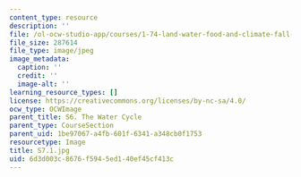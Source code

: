 ```yaml
---
content_type: resource
description: ''
file: /ol-ocw-studio-app/courses/1-74-land-water-food-and-climate-fall-2020/6d3d003c8676f5945ed140ef45cf413c_S7.1.jpg
file_size: 287614
file_type: image/jpeg
image_metadata:
  caption: ''
  credit: ''
  image-alt: ''
learning_resource_types: []
license: https://creativecommons.org/licenses/by-nc-sa/4.0/
ocw_type: OCWImage
parent_title: S6. The Water Cycle
parent_type: CourseSection
parent_uid: 1be97067-a4fb-601f-6341-a348cb0f1753
resourcetype: Image
title: S7.1.jpg
uid: 6d3d003c-8676-f594-5ed1-40ef45cf413c
---
```

